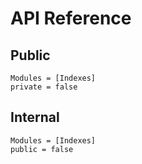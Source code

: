 # API Reference

## Public
```@autodocs
Modules = [Indexes]
private = false
```

## Internal

```@autodocs
Modules = [Indexes]
public = false
```
